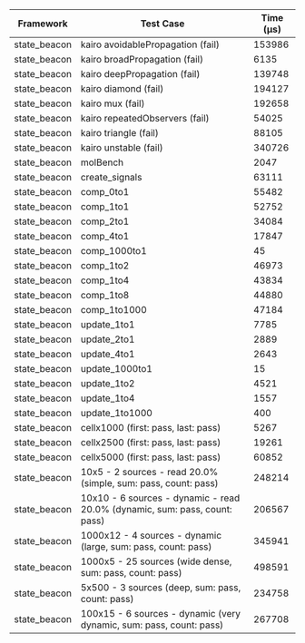| Framework | Test Case | Time (μs) |
| --- | --- | --- |
| state_beacon | kairo avoidablePropagation (fail) | 153986 |
| state_beacon | kairo broadPropagation (fail) | 6135 |
| state_beacon | kairo deepPropagation (fail) | 139748 |
| state_beacon | kairo diamond (fail) | 194127 |
| state_beacon | kairo mux (fail) | 192658 |
| state_beacon | kairo repeatedObservers (fail) | 54025 |
| state_beacon | kairo triangle (fail) | 88105 |
| state_beacon | kairo unstable (fail) | 340726 |
| state_beacon | molBench | 2047 |
| state_beacon | create_signals | 63111 |
| state_beacon | comp_0to1 | 55482 |
| state_beacon | comp_1to1 | 52752 |
| state_beacon | comp_2to1 | 34084 |
| state_beacon | comp_4to1 | 17847 |
| state_beacon | comp_1000to1 | 45 |
| state_beacon | comp_1to2 | 46973 |
| state_beacon | comp_1to4 | 43834 |
| state_beacon | comp_1to8 | 44880 |
| state_beacon | comp_1to1000 | 47184 |
| state_beacon | update_1to1 | 7785 |
| state_beacon | update_2to1 | 2889 |
| state_beacon | update_4to1 | 2643 |
| state_beacon | update_1000to1 | 15 |
| state_beacon | update_1to2 | 4521 |
| state_beacon | update_1to4 | 1557 |
| state_beacon | update_1to1000 | 400 |
| state_beacon | cellx1000 (first: pass, last: pass) | 5267 |
| state_beacon | cellx2500 (first: pass, last: pass) | 19261 |
| state_beacon | cellx5000 (first: pass, last: pass) | 60852 |
| state_beacon | 10x5 - 2 sources - read 20.0% (simple, sum: pass, count: pass) | 248214 |
| state_beacon | 10x10 - 6 sources - dynamic - read 20.0% (dynamic, sum: pass, count: pass) | 206567 |
| state_beacon | 1000x12 - 4 sources - dynamic (large, sum: pass, count: pass) | 345941 |
| state_beacon | 1000x5 - 25 sources (wide dense, sum: pass, count: pass) | 498591 |
| state_beacon | 5x500 - 3 sources (deep, sum: pass, count: pass) | 234758 |
| state_beacon | 100x15 - 6 sources - dynamic (very dynamic, sum: pass, count: pass) | 267708 |
